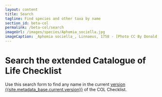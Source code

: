 ```yaml
---
layout: content
title: Search
tagline: Find species and other taxa by name
section_id: beta-col
permalink: /beta-col/search
imageUrl: /images/species/Aphomia_sociella.jpg
imageCaption: _Aphomia sociella_, Linnaeus, 1758 - [Photo CC By Donald Hobern](https://www.flickr.com/photos/dhobern/18189103153)
---
```


# Search the extended Catalogue of Life Checklist
Use this search form to find any name in the current <a href="/beta-col/metadata">version {{site.metadata_base.current.version}}</a> of the COL Checklist.


<div class="row" style="background: white; margin-top: 0px; margin-bottom: 0px">
  <div id="search"></div>
</div>
  <script>
    'use strict';

const e = React.createElement;

class PublicSearch extends React.Component {

    render() {
     
  
      return e(
        ColBrowser.Search,
        { catalogueKey: '{{ site.react_base.datasetKey }}' , pathToTaxon: '{{ site.react_base.pathToTaxon }}', auth: '{{ site.react_base.auth }}' }
      );
    }
  }

const domContainer = document.querySelector('#search');
ReactDOM.render(e(PublicSearch), domContainer);
  </script>